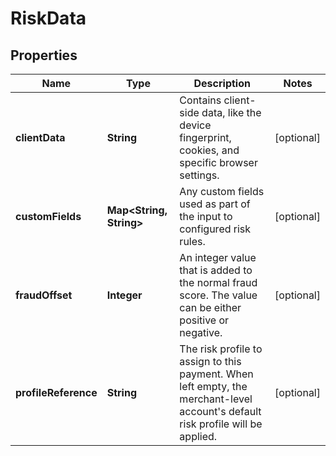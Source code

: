 

# RiskData


## Properties

| Name | Type | Description | Notes |
|------------ | ------------- | ------------- | -------------|
|**clientData** | **String** | Contains client-side data, like the device fingerprint, cookies, and specific browser settings. |  [optional] |
|**customFields** | **Map&lt;String, String&gt;** | Any custom fields used as part of the input to configured risk rules. |  [optional] |
|**fraudOffset** | **Integer** | An integer value that is added to the normal fraud score. The value can be either positive or negative. |  [optional] |
|**profileReference** | **String** | The risk profile to assign to this payment. When left empty, the merchant-level account&#39;s default risk profile will be applied. |  [optional] |



